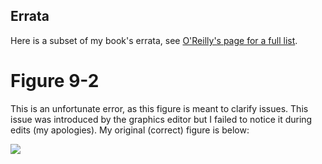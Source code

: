 ## Errata

Here is a subset of my book's errata, see [O'Reilly's page for a full
list](http://www.oreilly.com/catalog/errata.csp?isbn=0636920030157).

# Figure 9-2

This is an unfortunate error, as this figure is meant to clarify issues. This
issue was introduced by the graphics editor but I failed to notice it during
edits (my apologies). My original (correct) figure is below:

![](https://i.imgur.com/3tIDUtD.png)
